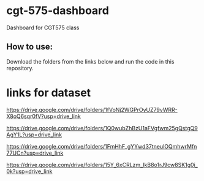# cgt-575-dashboard
Dashboard for CGT575 class

## How to use:
Download the folders from the links below and run the code in this repository.

# links for dataset
https://drive.google.com/drive/folders/1fVoNj2WGPrOyUZ79vWRR-X8oQ6sqr0fV?usp=drive_link

https://drive.google.com/drive/folders/1Q0wubZhBzU1aFVgfwm25gQstgQ9AgY1L?usp=drive_link

https://drive.google.com/drive/folders/1FmHhF_gYYwd37tneulOQmhwrMfn77UCn?usp=drive_link

https://drive.google.com/drive/folders/15Y_6xCRLzm_lkB8o1rJ9cw8SK1g0i_0k?usp=drive_link

